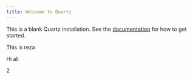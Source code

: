 ```yaml
---
title: Welcome to Quartz
---
```


This is a blank Quartz installation.
See the [documentation](https://quartz.jzhao.xyz) for how to get started.


This is reza

Hi ali

2